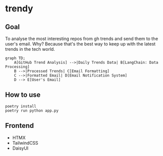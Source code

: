 # trendy

## Goal

To analyse the most interesting repos from gh trends and send them to the user's email.
Why? Because that's the best way to keep up with the latest trends in the tech world.

```mermaid
graph TD;
    A[GitHub Trend Analysis] -->|Daily Trends Data| B[LangChain: Data Processing]
    B -->|Processed Trends| C[Email Formatting]
    C -->|Formatted Email| D[Email Notification System]
    D --> E[User's Email]
```

## How to use

```
poetry install
poetry run python app.py
```

## Frontend

* HTMX
* TailwindCSS
* DaisyUI
